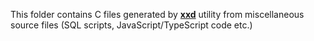 This folder contains C files generated by [**xxd**](http://stackoverflow.com/questions/8707183/script-tool-to-convert-file-to-c-c-source-code-array) utility
from miscellaneous source files (SQL scripts, JavaScript/TypeScript code etc.)